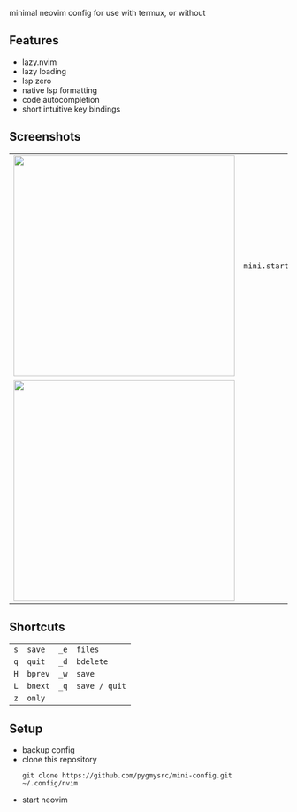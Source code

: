 
minimal neovim config for use with termux, or without

## Features
- lazy.nvim
- lazy loading
- lsp zero
- native lsp formatting
- code autocompletion
- short intuitive key bindings

## Screenshots
|     |     |     |     |
| --- | --- | --- | --- |
| <img src='https://github.com/pygmysrc/mini-config/assets/57778636/3cd07884-6bf7-4f4d-8b8c-7f2577f62287' height='400px' /> | `mini.start` | <img src='https://github.com/pygmysrc/mini-config/assets/57778636/d0413537-8e36-42f3-a8d4-6b8a93b3b2ad' height='400px' /> | `oil.nvim` |||
| <img src='https://github.com/pygmysrc/mini-config/assets/57778636/e7fe2c6d-f734-431c-b9d3-12ea4ea7f65c' height='400px' /> |  |||

## Shortcuts

|     |         |      |               |
| --- | ---     | ---  | ---           |
| `s` | `save`  | `_e` | `files`       |
| `q` | `quit`  | `_d` | `bdelete`     |
| `H` | `bprev` | `_w` | `save`        |
| `L` | `bnext` | `_q` | `save / quit` |
| `z` | `only`  |

## Setup
- backup config
- clone this repository 
  ```
  git clone https://github.com/pygmysrc/mini-config.git ~/.config/nvim
  ```
- start neovim
